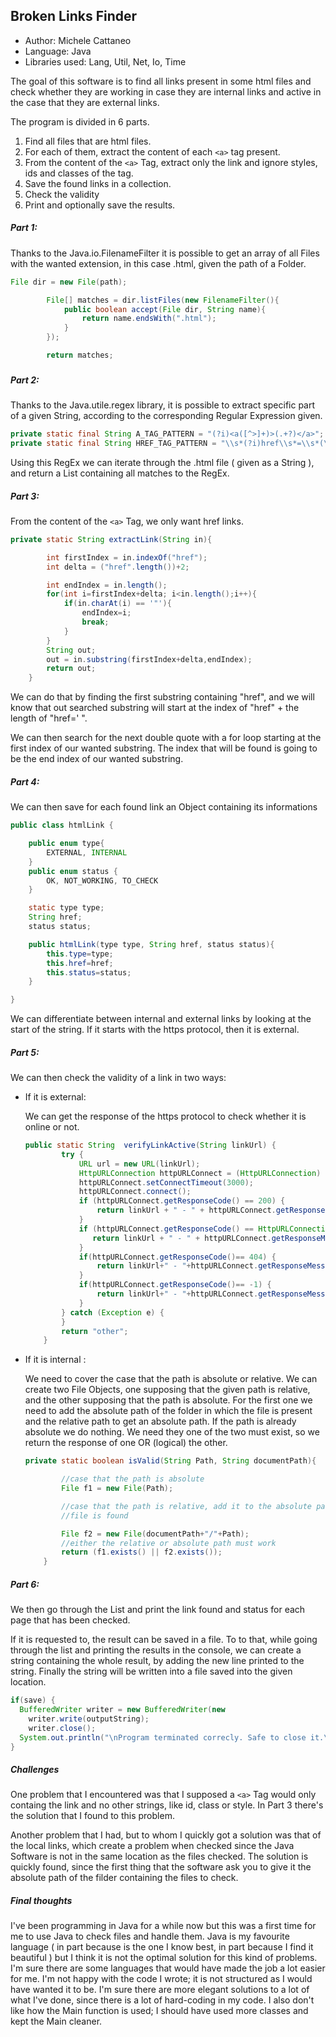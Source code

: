 ## Broken Links Finder



- Author: Michele Cattaneo
- Language: Java
- Libraries used: Lang, Util, Net, Io, Time

The goal of this software is to find all links present in some html files and check whether they are working in case they are internal links and active in the case that they are external links.

The program is divided in 6 parts.

1. Find all files that are html files.
2. For each of them, extract the content of each `<a>` tag present.
3. From the content of the `<a>` Tag, extract only the link and ignore styles, ids and classes of the tag.
4. Save the found links in a collection.
5. Check the validity
6. Print and optionally save the results.



##### Part 1:

Thanks to the Java.io.FilenameFilter it is possible to get an array of all  Files with the wanted extension, in this case .html, given the path of a Folder.

```java
File dir = new File(path);

        File[] matches = dir.listFiles(new FilenameFilter(){
            public boolean accept(File dir, String name){
                return name.endsWith(".html");
            }
        });

        return matches;
```

### 

##### Part 2: 

Thanks to the Java.utile.regex library, it is possible to extract specific part of a given String, according to the corresponding Regular Expression given.

```java
private static final String A_TAG_PATTERN = "(?i)<a([^>]+)>(.+?)</a>";
private static final String HREF_TAG_PATTERN = "\\s*(?i)href\\s*=\\s*(\"([^\"]*\")|'[^']*'|([^'\">\\s]+))";
```

Using this RegEx we can iterate through the .html file ( given as a String ), and return a List<String> containing all matches to the RegEx.

##### Part 3:

From the content of the `<a>` Tag, we only want href links.

```java
private static String extractLink(String in){

        int firstIndex = in.indexOf("href");
        int delta = ("href".length())+2;

        int endIndex = in.length();
        for(int i=firstIndex+delta; i<in.length();i++){
            if(in.charAt(i) == '"'){
                endIndex=i;
                break;
            }
        }
        String out;
        out = in.substring(firstIndex+delta,endIndex);
        return out;
    }
```

We can do that by finding the first substring containing "href", and we will know that out searched substring will start at the index of "href" + the length of "href=' ".

We can then search for the next double quote with a for loop starting at the first index of our wanted substring. The index that will be found is going to be the end index of our wanted substring.

##### Part 4: 

We can then save for each found link an Object containing its informations

```java
public class htmlLink {

    public enum type{
        EXTERNAL, INTERNAL
    }
    public enum status {
        OK, NOT_WORKING, TO_CHECK
    }

    static type type;
    String href;
    status status;

    public htmlLink(type type, String href, status status){
        this.type=type;
        this.href=href;
        this.status=status;
    }

}
```

We can differentiate between internal and external links by looking at the start of the string. If it starts with the https protocol, then it is external.

##### Part 5:

We can then check the validity of a link in two ways:

- If it is external:

  We can get the response of the https protocol to check whether it is online or not.

  ```java
  public static String  verifyLinkActive(String linkUrl) {
          try {
              URL url = new URL(linkUrl);
              HttpURLConnection httpURLConnect = (HttpURLConnection) url.openConnection();
              httpURLConnect.setConnectTimeout(3000);
              httpURLConnect.connect();
              if (httpURLConnect.getResponseCode() == 200) {
                  return linkUrl + " - " + httpURLConnect.getResponseMessage();
              }
              if (httpURLConnect.getResponseCode() == HttpURLConnection.HTTP_NOT_FOUND) {
                 return linkUrl + " - " + httpURLConnect.getResponseMessage() + " - " + 			   HttpURLConnection.HTTP_NOT_FOUND;
              }
              if(httpURLConnect.getResponseCode()== 404) {
                  return linkUrl+" - "+httpURLConnect.getResponseMessage();
              }
              if(httpURLConnect.getResponseCode()== -1) {
                  return linkUrl+" - "+httpURLConnect.getResponseMessage();
              }
          } catch (Exception e) {
          }
          return "other";
      }
  ```

- If it is internal :

  We need to cover the case that the path is absolute or relative. We can create two File Objects, one supposing that the given path is relative, and the other supposing that the path is absolute. For the first one we need to add the absolute path of the folder in which the file is present and the relative path to get an absolute path. If the path is already absolute we do nothing. We need they one of the two must exist, so we return the response of one OR (logical) the other.

  ```java
  private static boolean isValid(String Path, String documentPath){
  
          //case that the path is absolute
          File f1 = new File(Path);
  
          //case that the path is relative, add it to the absolute path where the
          //file is found
  
          File f2 = new File(documentPath+"/"+Path);
          //either the relative or absolute path must work
          return (f1.exists() || f2.exists());
      }
  ```

##### Part 6:

We then go through the List<htmlLinks> and print the link found and status for each page that has been checked.

If it is requested to, the result can be saved in a file. To to that, while going through the list and printing the results in the console, we can create a string containing the whole result, by adding the new line printed to the string. Finally the string will be written into a file saved into the given location.

```java
if(save) {
  BufferedWriter writer = new BufferedWriter(new  			  			  FileWriter(resultPath+"/result.txt"));
	writer.write(outputString);
	writer.close();
  System.out.println("\nProgram terminated correcly. Safe to close it.\n Results are located in: " + resultPath);
}
```



##### Challenges 

One problem that I encountered was that I supposed a `<a>` Tag would only containg the link and no other strings, like id, class or style. In Part 3 there's the solution that I found to this problem.

Another problem that I had, but to whom I quickly got a solution was that of the local links, which create a problem when checked since the Java Software is not in the same location as the files checked. The solution is quickly found, since the first thing that the software ask you to give it the absolute path of the filder containing the files to check.

##### Final thoughts 

I've been programming in Java for a while now but this was a first time for me to use Java to check files and handle them. Java is my favourite language ( in part because is the one I know best, in part because I find it beautiful ) but I think it is not the optimal solution for this kind of problems. I'm sure there are some languages that would have made the job a lot easier for me. I'm not happy with the code I wrote; it is not structured as I would have wanted it to be. I'm sure there are more elegant solutions to a lot of what I've done, since there is a lot of hard-coding in my code. I also don't like how the Main function is used; I should have used more classes and kept the Main cleaner.



